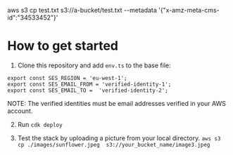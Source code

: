 

aws s3 cp test.txt s3://a-bucket/test.txt --metadata '{"x-amz-meta-cms-id":"34533452"}'


# How to get started

1. Clone this repository and add `env.ts` to the base file:
```
export const SES_REGION = 'eu-west-1';
export const SES_EMAIL_FROM = 'verified-identity-1'; 
export const SES_EMAIL_TO =  'verified-identity-2'; 
```
NOTE: The verified identities must be email addresses verified in your AWS account.

2. Run `cdk deploy`

3. Test the stack by uploading a picture from your local directory. 
```aws s3 cp ./images/sunflower.jpeg  s3://your_bucket_name/image3.jpeg```

